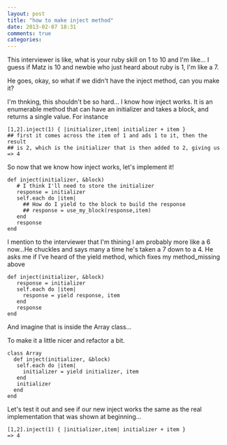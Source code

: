 ```yaml
---
layout: post
title: "how to make inject method"
date: 2013-02-07 18:31
comments: true
categories:
---
```

This interviewer is like, what is your ruby skill on 1 to 10 and I'm like... I guess if Matz is 10 and newbie who just heard about ruby is 1, I'm like a 7.

He goes, okay, so what if we didn't have the inject method, can you make it?

I'm thnking, this shouldn't be so hard... I know how inject works.
It is an enumerable method that can have an initializer and takes a block, and returns a single value.  For instance


    [1,2].inject(1) { |initializer,item| initializer + item }
    ## first it comes across the item of 1 and ads 1 to it, then the result
    ## is 2, which is the initializer that is then added to 2, giving us
    => 4

So now that we know how inject works, let's implement it!


    def inject(initializer, &block)
       # I think I'll need to store the initializer
       response = initializer
       self.each do |item|
         ## How do I yield to the block to build the response
         ## response = use_my_block(response,item)
       end
       response
    end

I mention to the interviewer that I'm thining I am probably more like a 6 now...He chuckles and says many a time he's taken a 7 down to a 4.  He asks me if I've heard of the yield method, which fixes my method_missing above


    def inject(initializer, &block)
       response = initializer
       self.each do |item|
         response = yield response, item
       end
       response
    end


And imagine that is inside the Array class...

To make it a little nicer and refactor a bit.

    class Array
      def inject(initializer, &block)
       self.each do |item|
         initializer = yield initializer, item
       end
       initializer
      end
    end

Let's test it out and see if our new inject works the same as the real implementation that was shown at beginning...

    [1,2].inject(1) { |initializer,item| initializer + item }
    => 4


